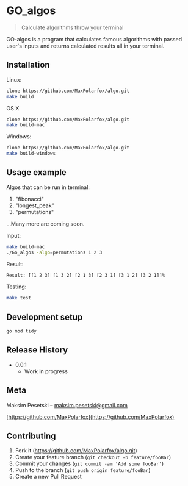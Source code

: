 # GO_algos
>Calculate algorithms throw your terminal

GO-algos is a program that calculates famous algorithms with passed user's inputs and returns calculated results all in your terminal.

## Installation
Linux:
```sh
clone https://github.com/MaxPolarfox/algo.git
make build
```

OS X 
```sh
clone https://github.com/MaxPolarfox/algo.git
make build-mac
```

Windows:

```sh
clone https://github.com/MaxPolarfox/algo.git
make build-windows
```

## Usage example

Algos that can be run in terminal:
1. "fibonacci"
2. "longest_peak"
3. "permutations"

...Many more are coming soon.

Input:
```sh
make build-mac
./Go_algos -algo=permutations 1 2 3
```

Result:
```sh
Result: [[1 2 3] [1 3 2] [2 1 3] [2 3 1] [3 1 2] [3 2 1]]%
```

Testing:
```sh
make test
```

## Development setup

```sh
go mod tidy
```

## Release History

* 0.0.1
    * Work in progress

## Meta

Maksim Pesetski  – maksim.pesetski@gmail.com


[https://github.com/MaxPolarfox](https://github.com/MaxPolarfox)

## Contributing

1. Fork it (<https://github.com/MaxPolarfox/algo.git>)
2. Create your feature branch (`git checkout -b feature/fooBar`)
3. Commit your changes (`git commit -am 'Add some fooBar'`)
4. Push to the branch (`git push origin feature/fooBar`)
5. Create a new Pull Request